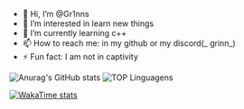 - 👋 Hi, I’m @Gr1nns
- 👀 I’m interested in learn new things
- 🌱 I’m currently learning c++
- 📫 How to reach me: in my github or my discord(_ grinn_)
- ⚡ Fun fact: I am not in captivity


![Anurag's GitHub stats](https://github-readme-stats.vercel.app/api?username=Gr1nns&show_icons=true&theme=highcontrast)
![TOP Linguagens](https://github-readme-stats.vercel.app/api/top-langs/?username=Gr1nns&layout=compact&theme=chartreuse-dark)

[![WakaTime stats](https://github-readme-stats.vercel.app/api/wakatime?username=gr1nns&theme=highcontrast)](https://github.com/anuraghazra/github-readme-stats)
